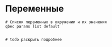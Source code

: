 # Переменные

```shell script
# Список переменных в окружении и их значения
qbec params list default

 
# todo раскрыть подробнее




```
